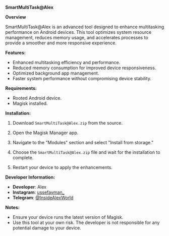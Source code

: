 **SmartMultiTask@Alex**

**Overview**

SmartMultiTask@Alex is an advanced tool designed to enhance multitasking performance on Android devices. This tool optimizes system resource management, reduces memory usage, and accelerates processes to provide a smoother and more responsive experience.

**Features:**

- Enhanced multitasking efficiency and performance.
- Reduced memory consumption for improved device responsiveness.
- Optimized background app management.
- Faster system performance without compromising device stability.

**Requirements:**

- Rooted Android device.
- Magisk installed.

**Installation:**

1. Download `SmartMultiTask@Alex.zip` from the source.

2. Open the Magisk Manager app.

3. Navigate to the "Modules" section and select "Install from storage."

4. Choose the `SmartMultiTask@Alex.zip` file and wait for the installation to complete.

5. Restart your device to apply the enhancements.

**Developer Information:**

- **Developer**: Alex
- **Instagram**: [ussefayman_](https://www.instagram.com/ussefayman_)
- **Telegram**: [@InsideAlexWorld](https://t.me/InsideAlexWorld)

**Notes:**

- Ensure your device runs the latest version of Magisk.
- Use this tool at your own risk. The developer is not responsible for any potential damage to your device.
